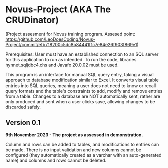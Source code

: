 # Novus-Project (AKA The CRUDinator)
(Project assesment for Novus training program. Assesed point: https://github.com/LeoDoesCoding/Novus-Project/commit/efb718200c5dc8b84441f1c7e84e26f903f869e1)

Prerequisites: User must have an established connection to an SQL server for this application to run as intended.
To run the code, libraries hynnet.sqljdbc4.chs and Javafx 20.0.02 must be used.

This program is an interface for manual SQL query entry, taking a visual approach to database modification similar to Excel. It converts visual table entries into SQL queries, meaning a user does not need to know or recall query formats and the table's constraints to add, modify and remove entries from a table. Changes to a database are NOT automatically sent, rather are only produced and sent when a user clicks save, allowing changes to be discarded safely.


## Version 0.1
__9th November 2023 - The project as assessed in demonstration.__

Column and rows can be added to tables, and modifications to entries can be made.
There is no input validation and new columns cannot be configured (they automatically created as a varchar with an auto-generated name) and columns and rows cannot be deleted.
